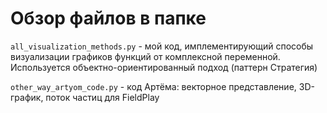 Обзор файлов в папке 
===
`all_visualization_methods.py` - мой код, имплементирующий способы визуализации графиков
функций от комплексной переменной. Используется объектно-ориентированный подход (паттерн Стратегия)

`other_way_artyom_code.py` - код Артёма: векторное представление, 3D-график, поток частиц для FieldPlay